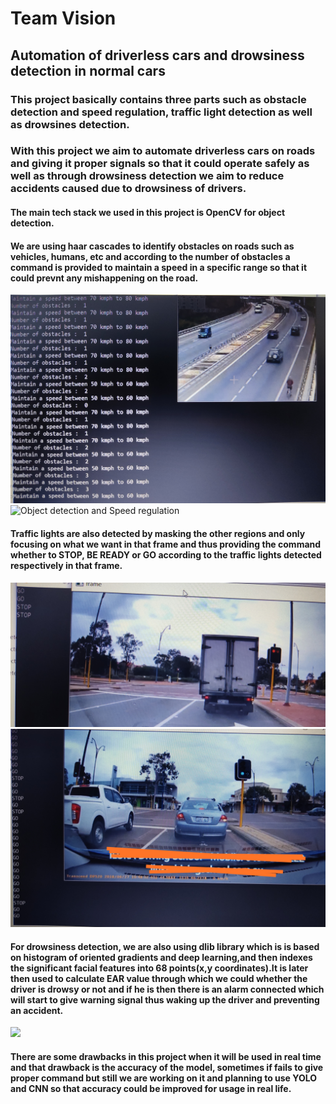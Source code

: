 # Team Vision
## Automation of driverless cars and drowsiness detection in normal cars

### This project basically contains three parts such as obstacle detection and speed regulation, traffic light detection as well as drowsines detection.
### With this project we aim to automate driverless cars on roads and giving it proper signals so that it could operate safely as well as through drowsiness detection we aim to reduce accidents caused due to drowsiness of drivers.

#### The main tech stack we used in this project is OpenCV for object detection. 
#### We are using haar cascades to identify obstacles on roads such as vehicles, humans, etc and according to the number of obstacles a command is provided to maintain a speed in a specific range so that it could prevnt any mishappening on the road.

![Object detection and Speed regulation](Screenshots/pic1.jpg)
![Object detection and Speed regulation](Screenshots/pic2.jpg)

#### Traffic lights are also detected by masking the other regions and only focusing on what we want in that frame and thus providing the command whether to STOP, BE READY or GO according to the traffic lights detected respectively in that frame.

![Traffic light detection](Screenshots/pic4.jpg)
![Traffic light detection](Screenshots/pic3.jpg)

#### For drowsiness detection, we are also using dlib library which is is based on histogram of oriented gradients and deep learning,and then indexes the significant facial features into 68 points(x,y coordinates).It is later then used to calculate EAR value through which we could whether the driver is drowsy or not and if he is then there is an alarm connected which will start to give warning signal thus waking up the driver and preventing an accident.
![](Screenshots/Drows_3.png)

#### There are some drawbacks in this project when it will be used in real time and that drawback is the accuracy of the model, sometimes if fails to give proper command but still we are working on it and planning to use YOLO and CNN so that accuracy could be improved for usage in real life.
